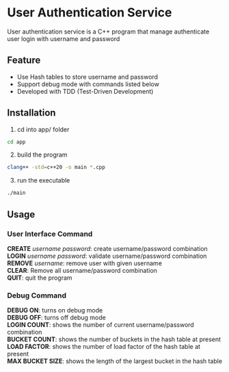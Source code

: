 # User Authentication Service

User authentication service is a C++ program that manage authenticate user login with username and password

## Feature

* Use Hash tables to store username and password
* Support debug mode with commands listed below
* Developed with TDD (Test-Driven Development)

## Installation

1. cd into app/ folder

```bash
cd app
```

2. build the program

```bash
clang++ -std=c++20 -o main *.cpp
```

3. run the executable

```bash
./main
```

## Usage

### User Interface Command

**CREATE** *username* *password*: create username/password combination  
**LOGIN** *username* *password*: validate username/password combination  
**REMOVE** *username*: remove user with given username  
**CLEAR**: Remove all username/password combination  
**QUIT**: quit the program  

### Debug Command

**DEBUG ON**: turns on debug mode  
**DEBUG OFF**: turns off debug mode  
**LOGIN COUNT**: shows the number of current username/password combination  
**BUCKET COUNT**: shows the number of buckets in the hash table at present  
**LOAD FACTOR**: shows the number of load factor of the hash table at present  
**MAX BUCKET SIZE**: shows the length of the largest bucket in the hash table  
